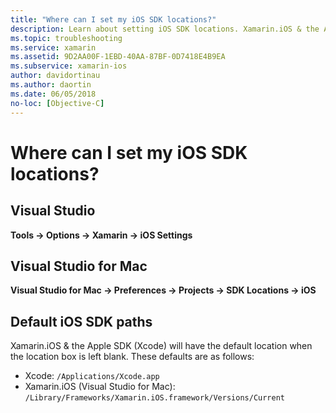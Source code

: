 ```yaml
---
title: "Where can I set my iOS SDK locations?"
description: Learn about setting iOS SDK locations. Xamarin.iOS & the Apple SDK (Xcode) will have the default location when the location box is left blank.
ms.topic: troubleshooting
ms.service: xamarin
ms.assetid: 9D2AA00F-1EBD-40AA-87BF-0D7418E4B9EA
ms.subservice: xamarin-ios
author: davidortinau
ms.author: daortin
ms.date: 06/05/2018
no-loc: [Objective-C]
---
```


# Where can I set my iOS SDK locations?

## Visual Studio

**Tools -> Options -> Xamarin -> iOS Settings**

## Visual Studio for Mac

**Visual Studio for Mac -> Preferences -> Projects -> SDK Locations -> iOS**

## Default iOS SDK paths

Xamarin.iOS & the Apple SDK (Xcode) will have the default location when the location box is left blank. These defaults are as follows:

- Xcode: `/Applications/Xcode.app`
- Xamarin.iOS (Visual Studio for Mac): `/Library/Frameworks/Xamarin.iOS.framework/Versions/Current`
